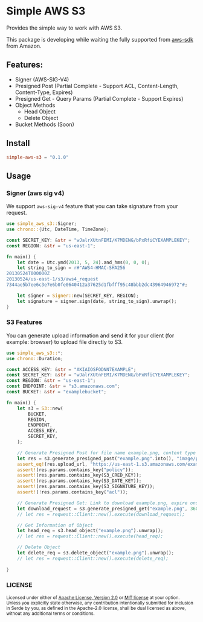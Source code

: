 # Simple AWS S3
Provides the simple way to work with AWS S3.

This package is developing while waiting the fully supported from [aws-sdk](https://github.com/awslabs/aws-sdk-rust) from Amazon.

## Features:

+ Signer (AWS-SIG-V4)
+ Presigned Post (Partial Complete - Support ACL, Content-Length, Content-Type, Expires)
+ Presigned Get - Query Params (Partial Complete - Support Expires)
+ Object Methods
  + Head Object
  + Delete Object  
+ Bucket Methods (Soon)

## Install
```toml
simple-aws-s3 = "0.1.0"
```

## Usage

### Signer (aws sig v4)
We support `aws-sig-v4` feature that you can take signature from your request.

```rust
use simple_aws_s3::Signer;
use chrono::{Utc, DateTime, TimeZone};

const SECRET_KEY: &str = "wJalrXUtnFEMI/K7MDENG/bPxRfiCYEXAMPLEKEY";
const REGION: &str = "us-east-1";

fn main() {
    let date = Utc.ymd(2013, 5, 24).and_hms(0, 0, 0);
    let string_to_sign = r#"AWS4-HMAC-SHA256
20130524T000000Z
20130524/us-east-1/s3/aws4_request
7344ae5b7ee6c3e7e6b0fe0640412a37625d1fbfff95c48bbb2dc43964946972"#;

    let signer = Signer::new(SECRET_KEY, REGION);
    let signature = signer.sign(date, string_to_sign).unwrap();
}
```

### S3 Features
You can generate upload information and send it for your client (for example: browser) to upload file directly to S3.

```rust
use simple_aws_s3::*;
use chrono::Duration;

const ACCESS_KEY: &str = "AKIAIOSFODNN7EXAMPLE";
const SECRET_KEY: &str = "wJalrXUtnFEMI/K7MDENG/bPxRfiCYEXAMPLEKEY";
const REGION: &str = "us-east-1";
const ENDPOINT: &str = "s3.amazonaws.com";
const BUCKET: &str = "examplebucket";

fn main() {
    let s3 = S3::new(
        BUCKET,
        REGION,
        ENDPOINT,
        ACCESS_KEY,
        SECRET_KEY,
    );

    // Generate Presigned Post for file name example.png, content type image/png, maximum 10mbs, expire link on 1 hour, and no acl
    let res = s3.generate_presigned_post("example.png".into(), "image/png", 10485760, Duration::seconds(3600), None).unwrap();
    assert_eq!(res.upload_url, "https://us-east-1.s3.amazonaws.com/examplebucket");
    assert!(res.params.contains_key("policy"));
    assert!(res.params.contains_key(S3_CRED_KEY));
    assert!(res.params.contains_key(S3_DATE_KEY));
    assert!(res.params.contains_key(S3_SIGNATURE_KEY));
    assert!(!res.params.contains_key("acl"));

    // Generate Presigned Get: Link to download example.png, expire ons 1 hour
    let download_request = s3.generate_presigned_get("example.png", 3600).unwrap();
    // let res = reqwest::Client::new().execute(download_request);

    // Get Information of Object
    let head_req = s3.head_object("example.png").unwrap();
    // let res = reqwest::Client::new().execute(head_req);

    // Delete Object
    let delete_req = s3.delete_object("example.png").unwrap();
    // let res = reqwest::Client::new().execute(delete_req);
    
}
```

### LICENSE

<sup>
Licensed under either of <a href="LICENSE-APACHE">Apache License, Version
2.0</a> or <a href="LICENSE-MIT">MIT license</a> at your option.
</sup>

<br>

<sub>
Unless you explicitly state otherwise, any contribution intentionally submitted
for inclusion in Serde by you, as defined in the Apache-2.0 license, shall be
dual licensed as above, without any additional terms or conditions.
</sub>
